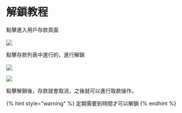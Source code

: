 # 解鎖教程

點擊進入用戶存款頁面\
\
[![](https://github.com/metatimeorg/hanbankdocv2/raw/master/.gitbook/assets/image%20\(2\)%20\(1\).png)](https://github.com/metatimeorg/hanbankdocv2/blob/master/.gitbook/assets/image%20\(2\)%20\(1\).png)

點擊存款列表中進行的，進行解鎖\
\
[![](https://github.com/metatimeorg/hanbankdocv2/raw/master/.gitbook/assets/image%20\(3\)%20\(1\).png)](https://github.com/metatimeorg/hanbankdocv2/blob/master/.gitbook/assets/image%20\(3\)%20\(1\).png)

[![](https://github.com/metatimeorg/hanbankdocv2/raw/master/.gitbook/assets/image%20\(7\).png)](https://github.com/metatimeorg/hanbankdocv2/blob/master/.gitbook/assets/image%20\(7\).png)

點擊解鎖後，存款就會取消，之後就可以進行取款操作。

{% hint style="warning" %}
定期需要到時間才可以解鎖
{% endhint %}
